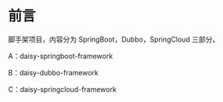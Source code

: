 # 前言

脚手架项目，内容分为 SpringBoot，Dubbo，SpringCloud 三部分。

A：daisy-springboot-framework

B：daisy-dubbo-framework

C：daisy-springcloud-framework


